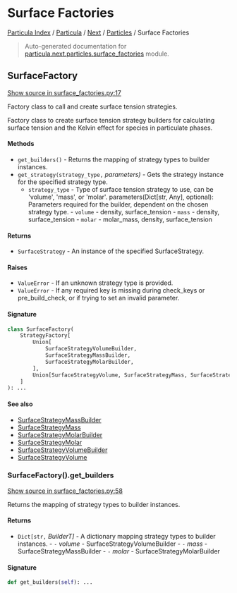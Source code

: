 # Surface Factories

[Particula Index](../../../README.md#particula-index) / [Particula](../../index.md#particula) / [Next](../index.md#next) / [Particles](./index.md#particles) / Surface Factories

> Auto-generated documentation for [particula.next.particles.surface_factories](https://github.com/Gorkowski/particula/blob/main/particula/next/particles/surface_factories.py) module.

## SurfaceFactory

[Show source in surface_factories.py:17](https://github.com/Gorkowski/particula/blob/main/particula/next/particles/surface_factories.py#L17)

Factory class to call and create surface tension strategies.

Factory class to create surface tension strategy builders for
calculating surface tension and the Kelvin effect for species in
particulate phases.

#### Methods

- `get_builders()` - Returns the mapping of strategy types to builder
    instances.
- `get_strategy(strategy_type,` *parameters)* - Gets the strategy instance
for the specified strategy type.
    - `strategy_type` - Type of surface tension strategy to use, can be
        'volume', 'mass', or 'molar'.
    parameters(Dict[str, Any], optional): Parameters required for the
        builder, dependent on the chosen strategy type.
            - `volume` - density, surface_tension
            - `mass` - density, surface_tension
            - `molar` - molar_mass, density, surface_tension

#### Returns

- `SurfaceStrategy` - An instance of the specified SurfaceStrategy.

#### Raises

- `ValueError` - If an unknown strategy type is provided.
- `ValueError` - If any required key is missing during check_keys or
    pre_build_check, or if trying to set an invalid parameter.

#### Signature

```python
class SurfaceFactory(
    StrategyFactory[
        Union[
            SurfaceStrategyVolumeBuilder,
            SurfaceStrategyMassBuilder,
            SurfaceStrategyMolarBuilder,
        ],
        Union[SurfaceStrategyVolume, SurfaceStrategyMass, SurfaceStrategyMolar],
    ]
): ...
```

#### See also

- [SurfaceStrategyMassBuilder](./surface_builders.md#surfacestrategymassbuilder)
- [SurfaceStrategyMass](./surface_strategies.md#surfacestrategymass)
- [SurfaceStrategyMolarBuilder](./surface_builders.md#surfacestrategymolarbuilder)
- [SurfaceStrategyMolar](./surface_strategies.md#surfacestrategymolar)
- [SurfaceStrategyVolumeBuilder](./surface_builders.md#surfacestrategyvolumebuilder)
- [SurfaceStrategyVolume](./surface_strategies.md#surfacestrategyvolume)

### SurfaceFactory().get_builders

[Show source in surface_factories.py:58](https://github.com/Gorkowski/particula/blob/main/particula/next/particles/surface_factories.py#L58)

Returns the mapping of strategy types to builder instances.

#### Returns

- `Dict[str,` *BuilderT]* - A dictionary mapping strategy types to
    builder instances.
        - `-` *volume* - SurfaceStrategyVolumeBuilder
        - `-` *mass* - SurfaceStrategyMassBuilder
        - `-` *molar* - SurfaceStrategyMolarBuilder

#### Signature

```python
def get_builders(self): ...
```
